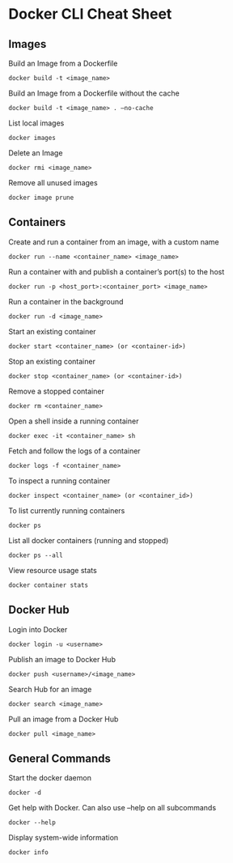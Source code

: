# Docker CLI Cheat Sheet

## Images

Build an Image from a Dockerfile
```
docker build -t <image_name>
```

Build an Image from a Dockerfile without the cache
```
docker build -t <image_name> . –no-cache
```

List local images
```
docker images
```

Delete an Image
```
docker rmi <image_name>
```

Remove all unused images
```
docker image prune
```

## Containers

Create and run a container from an image, with a custom name
```
docker run --name <container_name> <image_name>
```

Run a container with and publish a container’s port(s) to the host
```
docker run -p <host_port>:<container_port> <image_name>
```

Run a container in the background
```
docker run -d <image_name>
```

Start an existing container
```
docker start <container_name> (or <container-id>)
```

Stop an existing container
```
docker stop <container_name> (or <container-id>)
```

Remove a stopped container
```
docker rm <container_name>
```

Open a shell inside a running container
```
docker exec -it <container_name> sh
```

Fetch and follow the logs of a container
```
docker logs -f <container_name>
```

To inspect a running container
```
docker inspect <container_name> (or <container_id>)
```

To list currently running containers
```
docker ps
```

List all docker containers (running and stopped)
```
docker ps --all
```

View resource usage stats
```
docker container stats
```

## Docker Hub

Login into Docker
```
docker login -u <username>
```

Publish an image to Docker Hub
```
docker push <username>/<image_name>
```

Search Hub for an image
```
docker search <image_name>
```

Pull an image from a Docker Hub
```
docker pull <image_name>
```

## General Commands
    
Start the docker daemon
```
docker -d
```

Get help with Docker. Can also use –help on all subcommands
```
docker --help
```

Display system-wide information
```
docker info
```
